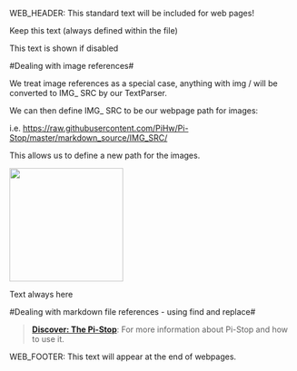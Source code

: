 WEB_HEADER: This standard text will be included for web pages!


<!--This is a standard comment-->



Keep this text (always defined within the file)


This text is shown if disabled

#Dealing with image references#
We treat image references as a special case, anything with img / will be converted to IMG_ SRC by our TextParser.
We can then define IMG_ SRC to be our webpage path for images:
i.e. https://raw.githubusercontent.com/PiHw/Pi-Stop/master/markdown_source/IMG_SRC/
This allows us to define a new path for the images.
<img src="IMG_SRC/pihwlogotm.png" height=200 /> 

Text always here


#Dealing with markdown file references - using find and replace#
> [**Discover: The Pi-Stop**](Discover-PiStop.md): For more information about Pi-Stop and how to use it.

WEB_FOOTER: This text will appear at the end of webpages.

